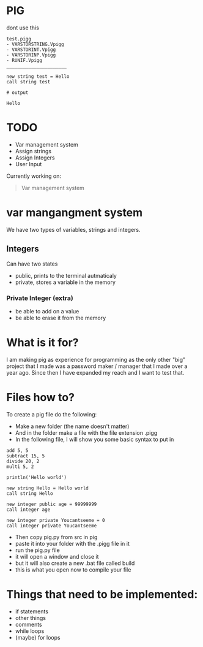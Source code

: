 # PIG
dont use this

```
test.pigg
- VARSTORSTRING.Vpigg
- VARSTORINT.Vpigg
- VARSTORINP.Vpigg
- RUNIF.Vpigg
______________________

new string test = Hello 
call string test

# output

Hello
```

# TODO 

- Var management system
- Assign strings
- Assign Integers
- User Input

Currently working on:
> Var management system

# var mangangment system

We have two types of variables, strings and integers.

## Integers
Can have two states

- public, prints to the terminal autmaticaly
- private, stores a variable in the memory

### Private Integer (extra)

- be able to add on a value
- be able to erase it from the memory

# What is it for?
I am making pig as experience for programming as the only other "big" project that I made
was a password maker / manager that I made over a year ago. Since then I have expanded my
reach and I want to test that.

# Files how to?
To create a pig file do the following:

- Make a new folder (the name doesn't matter)
- And in the folder make a file with the file extension .pigg
- In the following file, I will show you some basic syntax to put in
```
add 5, 5
subtract 15, 5
divide 20, 2
multi 5, 2

println('Hello world')

new string Hello = Hello world
call string Hello

new integer public age = 99999999
call integer age

new integer private Youcantseeme = 0
call integer private Youcantseeme
```
- Then copy pig.py from src in pig
- paste it into your folder with the .pigg file in it
- run the pig.py file
- it will open a window and close it
- but it will also create a new .bat file called build
- this is what you open now to compile your file

# Things that need to be implemented:
- if statements
- other things
- comments
- while loops
- (maybe) for loops
